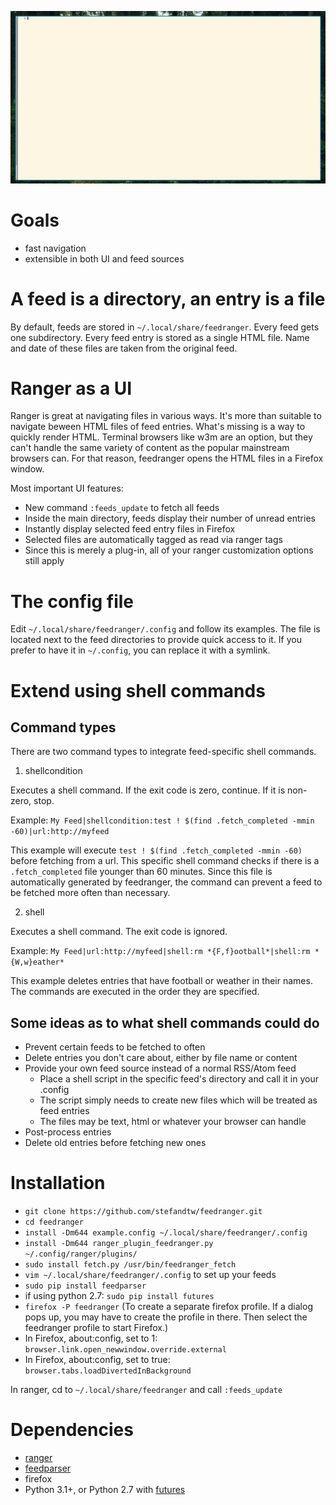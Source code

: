 ![example](example.gif)


Goals
=====

* fast navigation
* extensible in both UI and feed sources


A feed is a directory, an entry is a file
=========================================

By default, feeds are stored in `~/.local/share/feedranger`. Every feed gets one subdirectory. Every feed entry is stored as a single HTML file. Name and date of these files are taken from the original feed.


Ranger as a UI
==============

Ranger is great at navigating files in various ways. It's more than suitable to navigate beween HTML files of feed entries. What's missing is a way to quickly render HTML. Terminal browsers like w3m are an option, but they can't handle the same variety of content as the popular mainstream browsers can. For that reason, feedranger opens the HTML files in a Firefox window.

Most important UI features:

* New command `:feeds_update` to fetch all feeds
* Inside the main directory, feeds display their number of unread entries
* Instantly display selected feed entry files in Firefox
* Selected files are automatically tagged as read via ranger tags
* Since this is merely a plug-in, all of your ranger customization options still apply


The config file
===============

Edit `~/.local/share/feedranger/.config` and follow its examples. The file is located next to the feed directories to provide quick access to it. If you prefer to have it in `~/.config`, you can replace it with a symlink.


Extend using shell commands
===========================

Command types
-------------

There are two command types to integrate feed-specific shell commands.

1) shellcondition

Executes a shell command. If the exit code is zero, continue. If it is non-zero, stop.

Example: `My Feed|shellcondition:test ! $(find .fetch_completed -mmin -60)|url:http://myfeed`

This example will execute `test ! $(find .fetch_completed -mmin -60)` before fetching from a url. This specific shell command checks if there is a `.fetch_completed` file younger than 60 minutes. Since this file is automatically generated by feedranger, the command can prevent a feed to be fetched more often than necessary.

2) shell

Executes a shell command. The exit code is ignored.

Example: `My Feed|url:http://myfeed|shell:rm *{F,f}ootball*|shell:rm *{W,w}eather*`

This example deletes entries that have football or weather in their names. The commands are executed in the order they are specified.

Some ideas as to what shell commands could do
---------------------------------------------

* Prevent certain feeds to be fetched to often
* Delete entries you don't care about, either by file name or content
* Provide your own feed source instead of a normal RSS/Atom feed
  * Place a shell script in the specific feed's directory and call it in your .config
  * The script simply needs to create new files which will be treated as feed entries
  * The files may be text, html or whatever your browser can handle
* Post-process entries
* Delete old entries before fetching new ones


Installation
============

* `git clone https://github.com/stefandtw/feedranger.git`
* `cd feedranger`
* `install -Dm644 example.config ~/.local/share/feedranger/.config`
* `install -Dm644 ranger_plugin_feedranger.py ~/.config/ranger/plugins/`
* `sudo install fetch.py /usr/bin/feedranger_fetch`
* `vim ~/.local/share/feedranger/.config` to set up your feeds
* `sudo pip install feedparser`
* if using python 2.7: `sudo pip install futures`
* `firefox -P feedranger` (To create a separate firefox profile. If a dialog pops up, you may have to create the profile in there. Then select the feedranger profile to start Firefox.)
* In Firefox, about:config, set to 1: `browser.link.open_newwindow.override.external`
* In Firefox, about:config, set to true: `browser.tabs.loadDivertedInBackground`

In ranger, cd to `~/.local/share/feedranger` and call `:feeds_update`


Dependencies
============

* [ranger](https://github.com/ranger/ranger)
* [feedparser](https://pypi.org/project/feedparser/)
* firefox
* Python 3.1+, or Python 2.7 with [futures](https://pypi.org/project/futures/)

